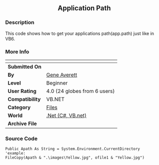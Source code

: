 ﻿<div align="center">

## Application Path


</div>

### Description

This code shows how to get your applications path(app.path) just like in VB6.
 
### More Info
 


<span>             |<span>
---                |---
**Submitted On**   |
**By**             |[Gene Averett](https://github.com/Planet-Source-Code/PSCIndex/blob/master/ByAuthor/gene-averett.md)
**Level**          |Beginner
**User Rating**    |4.0 (24 globes from 6 users)
**Compatibility**  |VB\.NET
**Category**       |[Files](https://github.com/Planet-Source-Code/PSCIndex/blob/master/ByCategory/files__10-2.md)
**World**          |[\.Net \(C\#, VB\.net\)](https://github.com/Planet-Source-Code/PSCIndex/blob/master/ByWorld/net-c-vb-net.md)
**Archive File**   |[](https://github.com/Planet-Source-Code/gene-averett-application-path__10-1/archive/master.zip)





### Source Code

```
Public Apath As String = System.Environment.CurrentDirectory
'example:
FileCopy(Apath & ".\images\Yellow.jpg", ofile1 & "Yellow.jpg")
```

